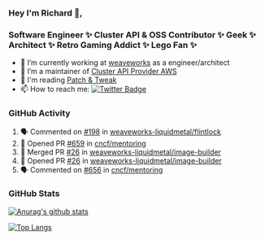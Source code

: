 ### Hey I'm Richard 👋, 

<h3 align="left">Software Engineer ✨ Cluster API & OSS Contributor ✨ Geek ✨ Architect ✨ Retro Gaming Addict ✨ Lego Fan ✨</h3>

- 🔭 I’m currently working at [weaveworks](https://github.com/weaveworks) as a engineer/architect
- 👯 I’m a maintainer of [Cluster API Provider AWS](https://github.com/kubernetes-sigs/cluster-api-provider-aws)
- 💬 I'm reading [Patch & Tweak](https://bjooks.com/products/patch-tweak-exploring-modular-synthesis)
- 📫 How to reach me: [![Twitter Badge](https://img.shields.io/badge/-@fruit_case-00acee?style=flat&logo=Twitter&logoColor=white)](https://twitter.com/intent/follow?screen_name=fruit_case "Follow on Twitter")

### GitHub Activity 

<!--START_SECTION:activity-->
1. 🗣 Commented on [#198](https://github.com/weaveworks-liquidmetal/flintlock/issues/198) in [weaveworks-liquidmetal/flintlock](https://github.com/weaveworks-liquidmetal/flintlock)
2. 💪 Opened PR [#659](https://github.com/cncf/mentoring/pull/659) in [cncf/mentoring](https://github.com/cncf/mentoring)
3. 🎉 Merged PR [#26](https://github.com/weaveworks-liquidmetal/image-builder/pull/26) in [weaveworks-liquidmetal/image-builder](https://github.com/weaveworks-liquidmetal/image-builder)
4. 💪 Opened PR [#26](https://github.com/weaveworks-liquidmetal/image-builder/pull/26) in [weaveworks-liquidmetal/image-builder](https://github.com/weaveworks-liquidmetal/image-builder)
5. 🗣 Commented on [#656](https://github.com/cncf/mentoring/issues/656) in [cncf/mentoring](https://github.com/cncf/mentoring)
<!--END_SECTION:activity-->

### GitHub Stats

[![Anurag's github stats](https://github-readme-stats.vercel.app/api?username=richardcase&count_private=true&show_icons=true)](https://github.com/anuraghazra/github-readme-stats)

[![Top Langs](https://github-readme-stats.vercel.app/api/top-langs/?username=richardcase&hide=html&layout=compact)](https://github.com/anuraghazra/github-readme-stats)

